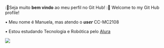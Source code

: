 :🪻Seja muito **bem vindo** ao meu perfil no Git Hub! 
:🪻 Welcome to my Git Hub profile! 

• Meu nome é Manuela, mas atendo o ***user*** CC-MC2108

• Estou estudando Tecnologia e Robótica pelo [Alura](https://www.alura.com.br/)

![](https://tenor.com/pt-BR/view/hanako-kun-anime-shy-anime-shy-boy-shy-gif-886636197089261139)
